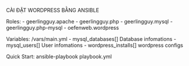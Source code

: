CÀI ĐẶT WORDPRESS BẰNG ANSIBLE

Roles:
    - geerlingguy.apache
    - geerlingguy.php
    - geerlingguy.mysql
    - geerlingguy.php-mysql
    - oefenweb.wordpress

Variables: /vars/main.yml
    - mysql_databases[] Database infomations
    - mysql_users[] User infomations
    - wordpress_installs[] wordpress configs
    
Quick Start:
    ansible-playbook playbook.yml